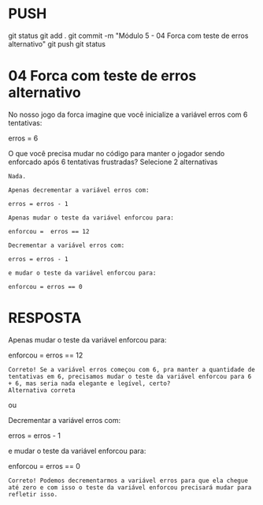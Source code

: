 
# ###################################################################################################################################################################
# ###################################################################################################################################################################
# PUSH

git status
git add .
git commit -m "Módulo 5 - 04 Forca com teste de erros alternativo"
git push
git status


# ###################################################################################################################################################################
# ###################################################################################################################################################################
# 04 Forca com teste de erros alternativo

No nosso jogo da forca imagine que você inicialize a variável erros com 6 tentativas:

erros = 6

O que você precisa mudar no código para manter o jogador sendo enforcado após 6 tentativas frustradas?
Selecione 2 alternativas

    Nada.

    Apenas decrementar a variável erros com:

    erros = erros - 1

    Apenas mudar o teste da variável enforcou para:

    enforcou =  erros == 12

    Decrementar a variável erros com:

    erros = erros - 1

    e mudar o teste da variável enforcou para:

    enforcou = erros == 0




# ###################################################################################################################################################################
# ###################################################################################################################################################################
# RESPOSTA

Apenas mudar o teste da variável enforcou para:

enforcou =  erros == 12

    Correto! Se a variável erros começou com 6, pra manter a quantidade de tentativas em 6, precisamos mudar o teste da variável enforcou para 6 + 6, mas seria nada elegante e legível, certo?
    Alternativa correta



ou



Decrementar a variável erros com:

erros = erros - 1

e mudar o teste da variável enforcou para:

enforcou = erros == 0

    Correto! Podemos decrementarmos a variável erros para que ela chegue até zero e com isso o teste da variável enforcou precisará mudar para refletir isso.
